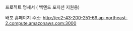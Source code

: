 프로젝트 명세서 ( 백엔드 포지션 지원용)

배포 홈페이지 주소: http://ec2-43-200-251-69.ap-northeast-2.compute.amazonaws.com:3000
